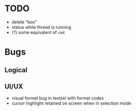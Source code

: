 # TODO

- delete "box"
- status while thread is running
- (?) some equivalent of `cmd`


# Bugs

## Logical

## UI/UX
- visual format bug in textsel with format codes
- cursor highlight retained on screen when in selection mode
